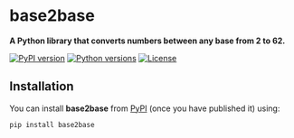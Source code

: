 # base2base

**A Python library that converts numbers between any base from 2 to 62.**

[![PyPI version](https://img.shields.io/pypi/v/base2base)](https://pypi.org/project/base2base/)
[![Python versions](https://img.shields.io/pypi/pyversions/base2base)](https://pypi.org/project/base2base/)
[![License](https://img.shields.io/github/license/<your_username>/base2base)](LICENSE)

## Installation

You can install **base2base** from [PyPI](https://pypi.org/) (once you have published it) using:

```bash
pip install base2base

